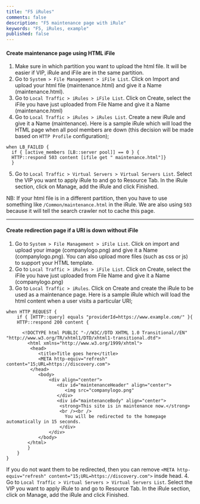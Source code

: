 ```yaml
---
title: "F5 iRules"
comments: false
description: "F5 maintenance page with iRule"
keywords: "F5, iRules, example"
published: false
---
```




#### Create maintenance page using HTML iFile

1.	Make sure in which partition you want to upload the html file. It will be easier if VIP, iRule and iFile are in the same partition.
2.	Go to `System > File Management > iFile List`. Click on Import and upload your html file (maintenance.html) and give it a Name (maintenance.html).
3.	Go to `Local Traffic > iRules > iFile List`. Click on Create, select the iFile you have just uploaded from File Name and give it a Name (maintenance.html)
4.	Go to `Local Traffic > iRules > iRules List`. Create a new iRule and give it a Name (maintenance). Here is a sample iRule which will load the HTML page when all  pool members are down (this decision will be made based on `HTTP Profile` configuration);

```
when LB_FAILED {
  if { [active_members [LB::server pool]] == 0 } {
  HTTP::respond 503 content [ifile get " maintenance.html"]}
  }
```

5.	Go to `Local Traffic > Virtual Servers > Virtual Servers List`. Select the VIP you want to apply iRule to and go to Resource Tab. In the iRule section, click on Manage, add the iRule and click Finished.

NB: If your html file is in a different partition, then you have to use something like `/Common/maintenance.html` in the iRule. We are also using `503` because it will tell the search crawler not to cache this page.

---

#### Create redirection page if a URI is down without iFile


1.	Go to `System > File Management > iFile List`. Click on import and upload your image (companylogo.png) and give it a Name (companylogo.png). You can also upload more files (such as css or js) to support your HTML template.
2.	Go to `Local Traffic > iRules > iFile List`. Click on Create, select the iFile you have just uploaded from File Name and give it a Name (companylogo.png)
3.	Go to `Local Traffic > iRules`. Click on Create and create the iRule to be used as a maintenance page. Here is a sample iRule which will load the html content when a user visits a particular URI;

```
when HTTP_REQUEST {
    if { [HTTP::query] equals "providerId=https://www.example.com/" }{  
    HTTP::respond 200 content {

      <!DOCTYPE html PUBLIC "-//W3C//DTD XHTML 1.0 Transitional//EN" "http://www.w3.org/TR/xhtml1/DTD/xhtml1-transitional.dtd">
        <html xmlns="http://www.w3.org/1999/xhtml">
         <head>
            <title>Title goes here</title>
            <META http-equiv="refresh" content="15;URL=https://discovery.com">
         </head>
            <body>
                <div align="center">
                   <div id="maintenanceHeader" align="center">
                      <img src="companylogo.png"
                   </div>
                   <div id="maintenanceBody" align="center">
                   	<strong>This site is in maintenance now.</strong>  
                   	<br /><br />
                      You will be redirected to the homepage automatically in 15 seconds.
                    </div>
                </div>
            </body>
        </html>
        }
    }
}
```

If you do not want them to be redirected, then you can remove `<META http-equiv="refresh" content="15;URL=https://discovery.com">` insde head.
4.	Go to `Local Traffic > Virtual Servers > Virtual Servers List`. Select the VIP you want to apply iRule to and go to Resource Tab. In the iRule section, click on Manage, add the iRule and click Finished.
